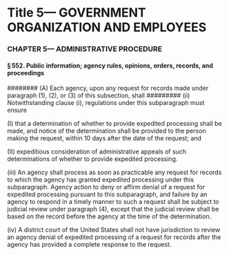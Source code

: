 
# Title 5— GOVERNMENT ORGANIZATION AND EMPLOYEES
### CHAPTER 5— ADMINISTRATIVE PROCEDURE
#### § 552. Public information; agency rules, opinions, orders, records, and proceedings
######## (A) Each agency, upon any request for records made under paragraph (1), (2), or (3) of this subsection, shall
######### (ii) Notwithstanding clause (i), regulations under this subparagraph must ensure

(I) that a determination of whether to provide expedited processing shall be made, and notice of the determination shall be provided to the person making the request, within 10 days after the date of the request; and

(II) expeditious consideration of administrative appeals of such determinations of whether to provide expedited processing.

(iii) An agency shall process as soon as practicable any request for records to which the agency has granted expedited processing under this subparagraph. Agency action to deny or affirm denial of a request for expedited processing pursuant to this subparagraph, and failure by an agency to respond in a timely manner to such a request shall be subject to judicial review under paragraph (4), except that the judicial review shall be based on the record before the agency at the time of the determination.

(iv) A district court of the United States shall not have jurisdiction to review an agency denial of expedited processing of a request for records after the agency has provided a complete response to the request.
